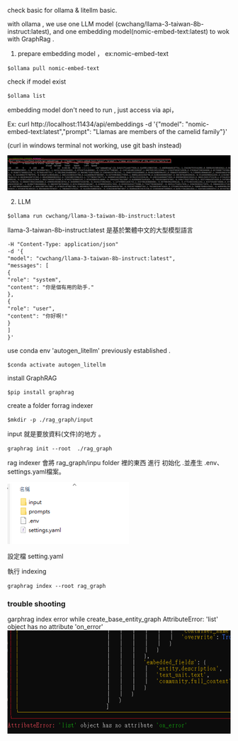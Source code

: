 check basic  for ollama & litellm basic.

with ollama , we use one LLM model (cwchang/llama-3-taiwan-8b-instruct:latest), and one embedding model(nomic-embed-text:latest) to wok with GraphRag .

1. prepare embedding model ， ex:nomic-embed-text

`$ollama pull nomic-embed-text`

check if model exist

`$ollama list`

embedding model don't need to run , just access via api，

Ex: curl http://localhost:11434/api/embeddings -d '{"model": "nomic-embed-text:latest","prompt": "Llamas are members of the camelid family"}'

(curl in windows terminal not working, use git bash instead)

![](./assets/2024-12-14-14-57-53.png)

2. LLM

`$ollama run cwchang/llama-3-taiwan-8b-instruct:latest`

llama-3-taiwan-8b-instruct:latest 是基於繁體中文的大型模型語言

```curl http://localhost:11434/v1/chat/complete
-H "Content-Type: application/json"
-d '{
"model": "cwchang/llama-3-taiwan-8b-instruct:latest",
"messages": [
{
"role": "system",
"content": "你是個有用的助手."
},
{
"role": "user",
"content": "你好啊!"
}
]
}'
```

use conda env 'autogen_litellm' previously established .

`$conda activate autogen_litellm `

install GraphRAG

`$pip install graphrag`

create a folder forrag indexer

`$mkdir -p ./rag_graph/input`

input 就是要放資料(文件)的地方 。

`graphrag init --root  ./rag_graph`

rag indexer 會將 rag_graph/inpu folder 裡的東西 進行 初始化 .並產生 .env、settings.yaml檔案。

![](./assets/2024-12-07-14-21-43.png)

設定檔 setting.yaml

執行 indexing

`graphrag index --root rag_graph`

### trouble shooting

garphrag index  error while    create_base_entity_graph AttributeError: 'list' object has no attribute 'on_error'
![](./assets/2024-12-08-10-03-08.png)
